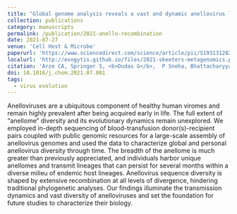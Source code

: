 ```yaml
---
title: "Global genome analysis reveals a vast and dynamic anellovirus landscape within the human virome"
collection: publications
category: manuscripts
permalink: /publication/2021-anello-recombination
date: 2021-07-27
venue: 'Cell Host & Microbe'
paperurl: 'https://www.sciencedirect.com/science/article/pii/S1931312821003024'
localurl: 'http://evogytis.github.io/files/2021-skeeters-metagenomics.pdf'
citation: 'Arze CA, Springer S, <b>Dudas G</b>,  P Sneha, Bhattacharyya A, Swaminathan H, Brugnara C, Delagrave S, Ong T, Kahvejian A, Echelard Y, Weinstein EG, Hajjar RJ, Andersen KG, Yozwiak NL, 2021. &quot;Global genome analysis reveals a vast and dynamic anellovirus landscape within the human virome&quot;. <i>Cell Host & Microbe</i> 29(8):1305-1315.e6.'
doi: 10.1016/j.chom.2021.07.001
tags:
  - virus evolution
---
```


Anelloviruses are a ubiquitous component of healthy human viromes and remain highly prevalent after being acquired early in life.
The full extent of “anellome” diversity and its evolutionary dynamics remain unexplored.
We employed in-depth sequencing of blood-transfusion donor(s)-recipient pairs coupled with public genomic resources for a large-scale assembly of anellovirus genomes and used the data to characterize global and personal anellovirus diversity through time.
The breadth of the anellome is much greater than previously appreciated, and individuals harbor unique anellomes and transmit lineages that can persist for several months within a diverse milieu of endemic host lineages.
Anellovirus sequence diversity is shaped by extensive recombination at all levels of divergence, hindering traditional phylogenetic analyses.
Our findings illuminate the transmission dynamics and vast diversity of anelloviruses and set the foundation for future studies to characterize their biology.


